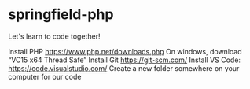 # springfield-php

Let's learn to code together!

Install PHP 
https://www.php.net/downloads.php
On windows, download “VC15 x64 Thread Safe”
Install Git
https://git-scm.com/
Install VS Code: 
https://code.visualstudio.com/
Create a new folder somewhere on your computer for our code
